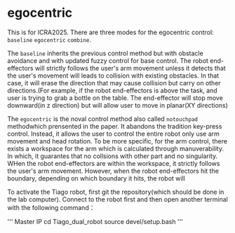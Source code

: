 # egocentric
This is for ICRA2025. There are three modes for the egocentric control: `baseline` `egocentric` `combine`. 

The `baseline` inherits the previous control method but with obstacle avoidance and with updated fuzzy control for base control. The robot end-effectors will strictly follows the user's arm movement unless it detects that the user's movement will leads to collision with existing obstacles. In that case, it will erase the direction that may cause collision but carry on other directions.(For example, if the robot end-effectors is above the task, and user is trying to grab a bottle on the table. The end-effector will stop move downward(in z direction) but will allow user to move in planar(XY directions) 

The `egocentric` is the noval control method also called `notouchpad` methodwhich prensented in the paper. It abandons the tradition key-press control. Instead, it allows the user to control the entire robot only use arm movement and head rotation. To be more specific, for the arm control, there exists a workspace for the arm which is calculated through manuverability. In which, it guarantes that no collsions with other part and no singularity. WHen the robot end-effectors are within the workspace, it strictly follows the user's arm movement. However, when the robot end-effectors hit the boundary, depending on which boundary it hits, the robot will 
 
To activate the Tiago robot, first git the repository(which should be done in the lab computer). Connect to the robot first and then open another terminal with the following command：

'''
Master
IP
cd Tiago_dual_robot
source devel/setup.bash
'''

